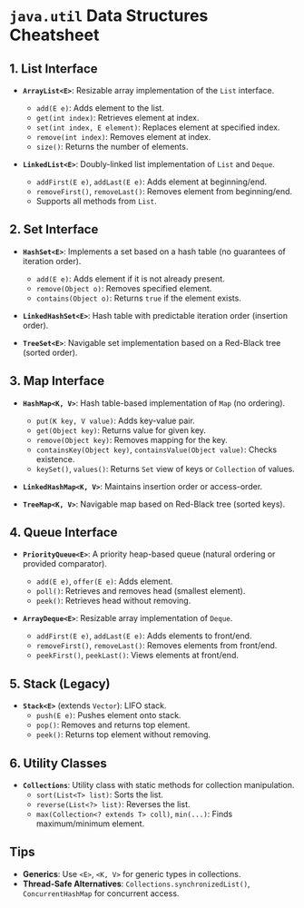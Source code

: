 # `java.util` Data Structures Cheatsheet

## 1. **List Interface**  

- **`ArrayList<E>`**: Resizable array implementation of the `List` interface.
  - `add(E e)`: Adds element to the list.
  - `get(int index)`: Retrieves element at index.
  - `set(int index, E element)`: Replaces element at specified index.
  - `remove(int index)`: Removes element at index.
  - `size()`: Returns the number of elements.

- **`LinkedList<E>`**: Doubly-linked list implementation of `List` and `Deque`.
  - `addFirst(E e)`, `addLast(E e)`: Adds element at beginning/end.
  - `removeFirst()`, `removeLast()`: Removes element from beginning/end.
  - Supports all methods from `List`.

## 2. **Set Interface**  

- **`HashSet<E>`**: Implements a set based on a hash table (no guarantees of iteration order).
  - `add(E e)`: Adds element if it is not already present.
  - `remove(Object o)`: Removes specified element.
  - `contains(Object o)`: Returns `true` if the element exists.

- **`LinkedHashSet<E>`**: Hash table with predictable iteration order (insertion order).
- **`TreeSet<E>`**: Navigable set implementation based on a Red-Black tree (sorted order).

## 3. **Map Interface**  

- **`HashMap<K, V>`**: Hash table-based implementation of `Map` (no ordering).
  - `put(K key, V value)`: Adds key-value pair.
  - `get(Object key)`: Returns value for given key.
  - `remove(Object key)`: Removes mapping for the key.
  - `containsKey(Object key)`, `containsValue(Object value)`: Checks existence.
  - `keySet()`, `values()`: Returns `Set` view of keys or `Collection` of values.

- **`LinkedHashMap<K, V>`**: Maintains insertion order or access-order.
- **`TreeMap<K, V>`**: Navigable map based on Red-Black tree (sorted keys).

## 4. **Queue Interface**  

- **`PriorityQueue<E>`**: A priority heap-based queue (natural ordering or provided comparator).
  - `add(E e)`, `offer(E e)`: Adds element.
  - `poll()`: Retrieves and removes head (smallest element).
  - `peek()`: Retrieves head without removing.

- **`ArrayDeque<E>`**: Resizable array implementation of `Deque`.
  - `addFirst(E e)`, `addLast(E e)`: Adds elements to front/end.
  - `removeFirst()`, `removeLast()`: Removes elements from front/end.
  - `peekFirst()`, `peekLast()`: Views elements at front/end.

## 5. **Stack (Legacy)**  

- **`Stack<E>`** (extends `Vector`): LIFO stack.
  - `push(E e)`: Pushes element onto stack.
  - `pop()`: Removes and returns top element.
  - `peek()`: Returns top element without removing.

## 6. **Utility Classes**  

- **`Collections`**: Utility class with static methods for collection manipulation.
  - `sort(List<T> list)`: Sorts the list.
  - `reverse(List<?> list)`: Reverses the list.
  - `max(Collection<? extends T> coll)`, `min(...)`: Finds maximum/minimum element.

## Tips

- **Generics**: Use `<E>`, `<K, V>` for generic types in collections.
- **Thread-Safe Alternatives**: `Collections.synchronizedList()`, `ConcurrentHashMap` for concurrent access.